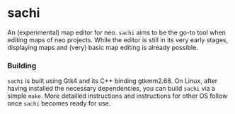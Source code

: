 # sachi
An (experimental) map editor for neo. `sachi` aims to be the go-to tool when editing maps of neo projects.
While the editor is still in its very early stages, displaying maps and (very) basic map editing is already possible.

### Building

`sachi` is built using Gtk4 and its C++ binding gtkmm2.68. On Linux, after having installed the necessary dependencies, 
you can build `sachi` via a simple `make`. More detailled instructions and instructions for other OS follow once `sachi` becomes ready for use.
